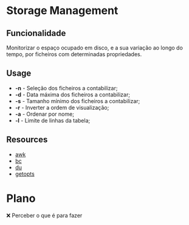 # Storage Management

## Funcionalidade

Monitorizar o espaço ocupado em disco, e a sua variação ao longo do tempo,
por ficheiros com determinadas propriedades.

## Usage

- **-n** - Seleção dos ficheiros a contabilizar;
- **-d** - Data máxima dos ficheiros a contabilizar;
- **-s** - Tamanho mínimo dos ficheiros a contabilizar;
- **-r** - Inverter a ordem de visualização;
- **-a** - Ordenar por nome;
- **-l** - Limite de linhas da tabela;

## Resources

- [awk](https://www.cyberciti.biz/faq/bash-scripting-using-awk/)
- [bc](https://www.geeksforgeeks.org/bc-command-linux-examples/)
- [du](https://www.geeksforgeeks.org/du-command-linux-examples/)
- [getopts](https://www.stackchief.com/tutorials/Bash%20Tutorial%3A%20getopts)

# Plano

❌ Perceber o que é para fazer
